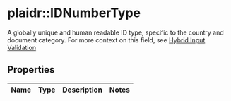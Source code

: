 # plaidr::IDNumberType

A globally unique and human readable ID type, specific to the country and document category. For more context on this field, see [Hybrid Input Validation](https://cognitohq.com/docs/flow/flow-hybrid-input-validation)

## Properties
Name | Type | Description | Notes
------------ | ------------- | ------------- | -------------


